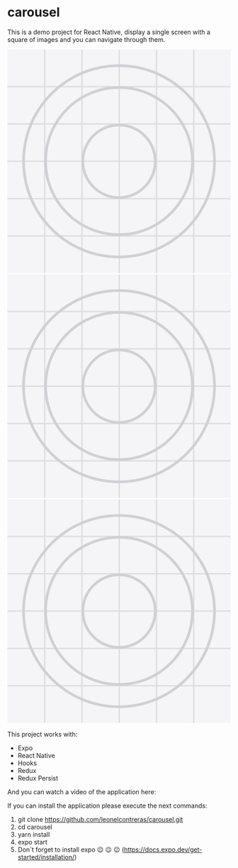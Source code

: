 # carousel
This is a demo project for React Native, display a single screen with a square of images 
and you can navigate through them.

![Image of Yaktocat](https://github.com/leonelcontreras/carousel/blob/main/assets/icon.png?raw=true)
![Image of Yaktocat](https://github.com/leonelcontreras/carousel/blob/main/assets/icon.png?raw=true)
![Image of Yaktocat](https://github.com/leonelcontreras/carousel/blob/main/assets/icon.png?raw=true)

This project works with:

* Expo
* React Native
* Hooks
* Redux
* Redux Persist

And you can watch a video of the application here:

If you can install the application please execute the next commands:



1. git clone https://github.com/leonelcontreras/carousel.git
2. cd carousel
3. yarn install
4. expo start
5. Don´t forget to install expo :wink: :wink: :wink: (https://docs.expo.dev/get-started/installation/)

